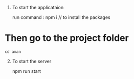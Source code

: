 1. To start the applicataion 
    
    run command :  npm i      // to install the packages 

# Then go to the project folder 

    cd aman 

2. To start the server 
     
     npm run start 